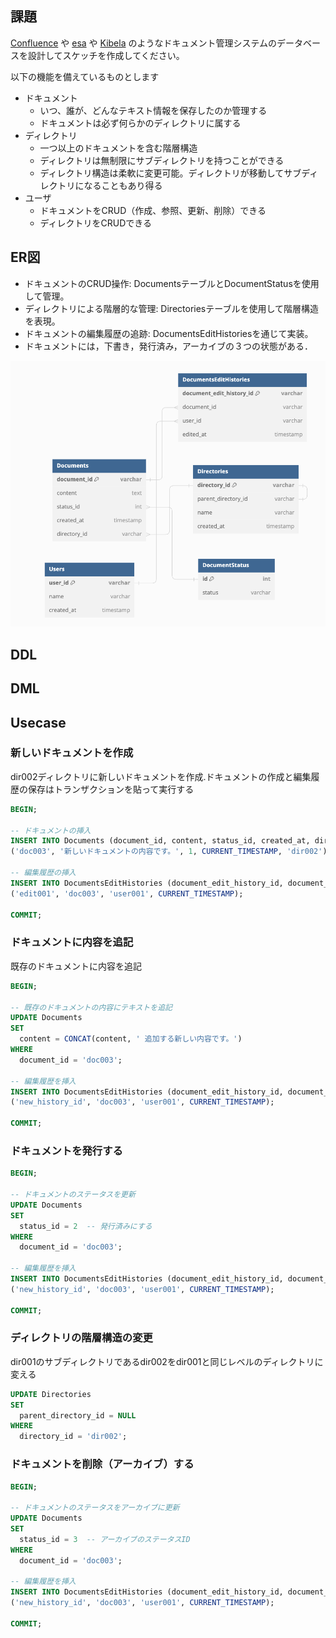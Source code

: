 ## 課題
[Confluence](https://www.atlassian.com/ja/software/confluence) や [esa](https://esa.io/) や [Kibela](https://kibe.la/) のようなドキュメント管理システムのデータベースを設計してスケッチを作成してください。

以下の機能を備えているものとします

- ドキュメント
    - いつ、誰が、どんなテキスト情報を保存したのか管理する
    - ドキュメントは必ず何らかのディレクトリに属する
- ディレクトリ
    - 一つ以上のドキュメントを含む階層構造
    - ディレクトリは無制限にサブディレクトリを持つことができる
    - ディレクトリ構造は柔軟に変更可能。ディレクトリが移動してサブディレクトリになることもあり得る
- ユーザ
    - ドキュメントをCRUD（作成、参照、更新、削除）できる
    - ディレクトリをCRUDできる

## ER図
- ドキュメントのCRUD操作: DocumentsテーブルとDocumentStatusを使用して管理。
- ディレクトリによる階層的な管理: Directoriesテーブルを使用して階層構造を表現。
- ドキュメントの編集履歴の追跡: DocumentsEditHistoriesを通じて実装。
- ドキュメントには，下書き，発行済み，アーカイブの３つの状態がある．

![ER](./er.png)

## DDL

## DML

## Usecase

### 新しいドキュメントを作成

dir002ディレクトリに新しいドキュメントを作成.ドキュメントの作成と編集履歴の保存はトランザクションを貼って実行する

```sql
BEGIN;

-- ドキュメントの挿入
INSERT INTO Documents (document_id, content, status_id, created_at, directory_id) VALUES
('doc003', '新しいドキュメントの内容です。', 1, CURRENT_TIMESTAMP, 'dir002');

-- 編集履歴の挿入
INSERT INTO DocumentsEditHistories (document_edit_history_id, document_id, user_id, edited_at) VALUES
('edit001', 'doc003', 'user001', CURRENT_TIMESTAMP);

COMMIT;
```

### ドキュメントに内容を追記

既存のドキュメントに内容を追記

```sql
BEGIN;

-- 既存のドキュメントの内容にテキストを追記
UPDATE Documents
SET
  content = CONCAT(content, ' 追加する新しい内容です。')
WHERE
  document_id = 'doc003';

-- 編集履歴を挿入
INSERT INTO DocumentsEditHistories (document_edit_history_id, document_id, user_id, edited_at) VALUES
('new_history_id', 'doc003', 'user001', CURRENT_TIMESTAMP);

COMMIT;
```

### ドキュメントを発行する

```sql
BEGIN;

-- ドキュメントのステータスを更新
UPDATE Documents
SET
  status_id = 2  -- 発行済みにする
WHERE
  document_id = 'doc003';

-- 編集履歴を挿入
INSERT INTO DocumentsEditHistories (document_edit_history_id, document_id, user_id, edited_at) VALUES
('new_history_id', 'doc003', 'user001', CURRENT_TIMESTAMP);

COMMIT;

```

### ディレクトリの階層構造の変更
dir001のサブディレクトリであるdir002をdir001と同じレベルのディレクトリに変える

```sql
UPDATE Directories
SET
  parent_directory_id = NULL
WHERE
  directory_id = 'dir002';

```

### ドキュメントを削除（アーカイブ）する

```sql
BEGIN;

-- ドキュメントのステータスをアーカイブに更新
UPDATE Documents
SET
  status_id = 3  -- アーカイブのステータスID
WHERE
  document_id = 'doc003';

-- 編集履歴を挿入
INSERT INTO DocumentsEditHistories (document_edit_history_id, document_id, user_id, edited_at) VALUES
('new_history_id', 'doc003', 'user001', CURRENT_TIMESTAMP);

COMMIT;
```